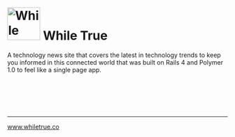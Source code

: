 # <img src="http://www.whiletrue.co/assets/penrose_icon-41c104bf3e35b519e112e7e6e9a334c7.png" alt="While True" width="75px" /> While True
A technology news site that covers the latest in technology trends to keep you informed in this connected world that was  built on Rails 4 and Polymer 1.0 to feel like a single page app.
<br>
<br>
<br>
<br>
<br>
<br>
___
www.whiletrue.co